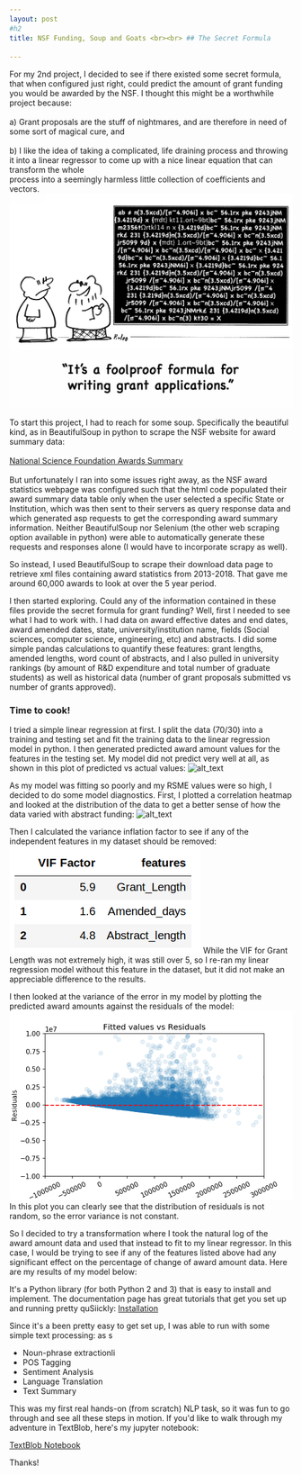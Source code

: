 ```yaml
---
layout: post
#h2
title: NSF Funding, Soup and Goats <br><br> ## The Secret Formula

---
```


For my 2nd project, I decided to see if there existed some secret formula, that when configured
just right, could predict the amount of grant funding you would be awarded by the NSF.  I thought
this might be a worthwhile project because: <br><br>
	a) Grant proposals are the stuff of nightmares, and are therefore in need of some sort of
	  magical cure, and <br><br>
	b) I like the idea of taking a complicated, life draining process and throwing it into a
	linear regressor to come up with a nice linear equation that can transform the whole 	
	process	into a seemingly harmless little collection of coefficients and vectors.  
	![alt_text](/pics/Perfect-Grant-Writing-Formula-Cartoon-1024x773.jpg)


To start this project, I had to reach for some soup.  Specifically the beautiful kind, as in BeautifulSoup in python to scrape the NSF website for award summary data: <br><br>
[National Science Foundation Awards Summary](https://dellweb.bfa.nsf.gov/AwdLst2/default.asp) <br><br>
But unfortunately I ran into some issues right away, as the NSF award statistics webpage was configured such that the html code populated their award summary data table only when the user selected a specific State or Institution, which was then sent to their servers as query response data and which generated asp requests to get the corresponding award summary information.  Neither BeautifulSoup nor Selenium (the other web scraping option available in python) were able to automatically generate these requests and responses alone (I would have to incorporate scrapy as well).

So instead, I used BeautifulSoup to scrape their download data page to retrieve xml files containing award statistics from 2013-2018.  That gave me around 60,000 awards to look at over the 5 year period.

I then started exploring.  Could any of the information contained in these files provide the secret formula for grant funding?  Well, first I needed to see what I had to work with.  I had data on award effective dates and end dates, award amended dates, state, university/institution name, fields (Social sciences, computer science, engineering, etc) and abstracts.  I did some simple pandas calculations to quantify these features: grant lengths, amended lengths, word count of abstracts, and I also pulled in university rankings (by amount of R&D expenditure and total number of graduate students) as well as historical data (number of grant proposals submitted vs number of grants approved).  

### Time to cook!  

I tried a simple linear regression at first.  I split the data (70/30) into a training and testing set and fit the training data to the linear regression model in python.  I then generated predicted award amount values for the features in the testing set.  My model did not predict very well at all, as shown in this plot of predicted vs actual values: ![alt_text](/pics/Modelperf.jpg) 

As my model was fitting so poorly and my RSME values were so high, I decided to do some model diagnostics.  First, I plotted a correlation heatmap and looked at the distribution of the data to get a better sense of how the data varied with abstract funding:
![alt_text](/pics/Modelperf.jpg) 

Then I calculated the variance inflation factor to see if any of the independent features in my dataset should be removed: ![alt_text](/pics/vif.png) While the VIF for Grant Length was not extremely high, it was still over 5, so I re-ran my linear regression model without this feature in the dataset, but it did not make an appreciable difference to the results.

I then looked at the variance of the error in my model by plotting the predicted award amounts against the residuals of the model: ![alt_text](/pics/residuals.png)  In this plot you can clearly see that the distribution of residuals is not random, so the error variance is not constant.

So I decided to try a transformation where I took the natural log of the award amount data and used that instead to fit to my linear regressor.  In this case, I would be trying to see if any of the features listed above had any significant effect on the percentage of change of award amount data.  Here are my results of my model below:

 
 
It's a Python library (for both Python 2 and 3) that is easy to install and implement.  The documentation page has great tutorials that get you set up and running pretty quSiickly:
[Installation](https://textblob.readthedocs.io/en/dev/install.html)

Since it's a been pretty easy to get set up, I was able to run with some simple text processing:
as s
   * Noun-phrase extractionli
   * POS Tagging
   * Sentiment Analysis
   * Language Translation
   * Text Summary



This was my first real hands-on (from scratch) NLP task, so it was fun to go through and see all these steps in motion. If you'd like to walk through my adventure in TextBlob, here's my jupyter notebook:

[TextBlob Notebook](https://github.com/Cassini-4B/Cassini-4B.github.io/blob/master/_download/textblob.ipynb)

 
Thanks!
